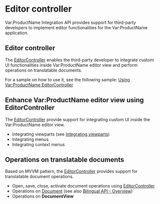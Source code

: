 Editor controller
===
Var:ProductName Integration API provides support for third-party developers to implement editor functionalities for the Var:ProductName application.

Editor controller
----
The [EditorController](../../api/integration/Sdl.TranslationStudioAutomation.IntegrationApi.EditorController.yml) enables the third-party developer to integrate custom UI functionalities inside Var:ProductName editor view and perform operations on translatable documents.

For a sample on how to use it, see the following sample: [Using Var:ProductName EditorController](using_trados_studio_editorcontroller.md)

Enhance Var:ProductName editor view using EditorController
---
The [EditorController](../../api/integration/Sdl.TranslationStudioAutomation.IntegrationApi.EditorController.yml) provide support for integrating custom UI inside the Var:ProductName editor view.

* Integrating viewparts (see [Integrating viewparts](integrating_viewparts.md))
* Integrating menus
* Integrating context menus

Operations on translatable documents
----
Based on MVVM pattern, the [EditorController](../../api/integration/Sdl.TranslationStudioAutomation.IntegrationApi.EditorController.yml) provides support for translatable document operations.

* Open, save, close, activate document operations using [EditorController](../../api/integration/Sdl.TranslationStudioAutomation.IntegrationApi.EditorController.yml)
* Operations on [Document](../../api/integration/Sdl.TranslationStudioAutomation.IntegrationApi.Document.yml) (see also [Bilingual API - Overview](bilingual_api.md))
* Operations on **DocumentView**
